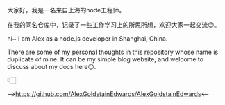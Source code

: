 大家好，我是一名来自上海的node工程师。

在我的同名仓库中，记录了一些工作学习上的所思所想，欢迎大家一起交流😊。

hi~ I am Alex
as a node.js developer in Shanghai, China.

There are some of my personal thoughts in this repository whose name is duplicate of mine.
It can be my simple blog website, and welcome to discuss about my docs here😊.

👇🏻

-->https://github.com/AlexGoldstainEdwards/AlexGoldstainEdwards<--
